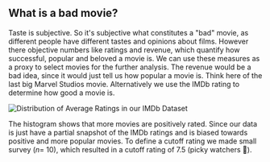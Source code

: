 <script>
import { base } from "$app/paths";
</script>

<section class="justify">

## What is a bad movie?

Taste is subjective. So it's subjective what constitutes a "bad" movie, as different people have different tastes and opinions about films. However there objective numbers like ratings and revenue, which quantify how successful, popular and beloved a movie is. We can use these measures as a proxy to select movies for the further analysis. The revenue would be a bad idea, since it would just tell us how popular a movie is. Think here of the last big Marvel Studios movie. Alternatively we use the IMDb rating to determine how good a movie is.

![Distribution of Average Ratings in our IMDb Dataset]({base}/plots/ratings_distribution.png)
<!-- <Histogram /> -->

The histogram shows that more movies are positively rated. Since our data is just have a partial snapshot of the IMDb ratings and is biased towards positive and more popular movies. To define a cutoff rating we made small survey ($n =$ 10), which resulted in a cutoff rating of 7.5 (picky watchers 🌚).

</section>

